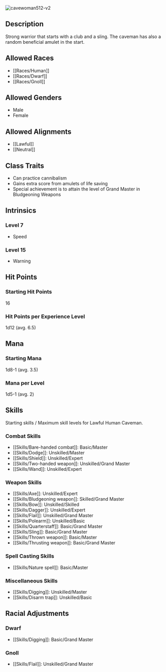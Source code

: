 ![cavewoman512-v2](https://github.com/hyvanmielenpelit/GnollHack/assets/16661034/ac1ce86f-ff9d-494e-85b3-7401087d5c41)

## Description

Strong warrior that starts with a club and a sling. The caveman has also a random beneficial amulet in the start.

## Allowed Races

- [[Races/Human]]
- [[Races/Dwarf]]
- [[Races/Gnoll]]

## Allowed Genders

- Male
- Female

## Allowed Alignments

- [[Lawful]]
- [[Neutral]]

## Class Traits

- Can practice cannibalism
- Gains extra score from amulets of life saving
- Special achievement is to attain the level of Grand Master in Bludgeoning Weapons

## Intrinsics

### Level 7

- Speed

### Level 15

- Warning

## Hit Points

### Starting Hit Points

16

### Hit Points per Experience Level

1d12 (avg. 6.5)

## Mana

### Starting Mana

1d8-1 (avg. 3.5)

### Mana per Level

1d5-1 (avg. 2)

## Skills

Starting skills / Maximum skill levels for Lawful Human Caveman. 

### Combat Skills                                    

* [[Skills/Bare-handed combat]]: Basic/Master      
* [[Skills/Dodge]]: Unskilled/Master
* [[Skills/Shield]]: Unskilled/Expert
* [[Skills/Two-handed weapon]]: Unskilled/Grand Master
* [[Skills/Wand]]: Unskilled/Expert      

### Weapon Skills                                    

* [[Skills/Axe]]: Unskilled/Expert      
* [[Skills/Bludgeoning weapon]]: Skilled/Grand Master
* [[Skills/Bow]]: Unskilled/Skilled
* [[Skills/Dagger]]: Unskilled/Expert      
* [[Skills/Flail]]: Unskilled/Grand Master
* [[Skills/Polearm]]: Unskilled/Basic       
* [[Skills/Quarterstaff]]: Basic/Grand Master
* [[Skills/Sling]]: Basic/Grand Master
* [[Skills/Thrown weapon]]: Basic/Master      
* [[Skills/Thrusting weapon]]: Basic/Grand Master

### Spell Casting Skills                             

* [[Skills/Nature spell]]: Basic/Master

### Miscellaneous Skills                                

* [[Skills/Digging]]: Unskilled/Master
* [[Skills/Disarm trap]]: Unskilled/Basic       

## Racial Adjustments

### Dwarf

- [[Skills/Digging]]: Basic/Grand Master

### Gnoll

- [[Skills/Flail]]: Unskilled/Grand Master